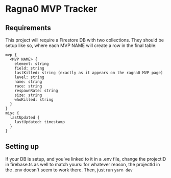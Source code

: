 # Ragna0 MVP Tracker

## Requirements

This project will require a Firestore DB with two collections.
They should be setup like so, where each MVP NAME will create a row in the final table:

```
mvp {
  <MVP NAME> {
    element: string
    field: string
    lastKilled: string (exactly as it appears on the ragna0 MVP page)
    level: string
    name: string
    race: string
    respawnRate: string
    size: string
    whoKilled: string
  }
}
misc {
  lastUpdated {
    lastUpdated: timestamp
  }
}
```

## Setting up

If your DB is setup, and you've linked to it in a .env file, change the projectID in firebase.ts as well to match yours: for whatever reason, the projectId in the .env doesn't seem to work there.
Then, just run `yarn dev`
